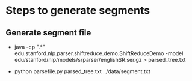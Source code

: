 # Steps to  generate segments

## Generate segment file

- java -cp ".\*"  edu.stanford.nlp.parser.shiftreduce.demo.ShiftReduceDemo -model edu/stanford/nlp/models/srparser/englishSR.ser.gz > parsed_tree.txt

- python parsefile.py parsed_tree.txt ../data/segment.txt


